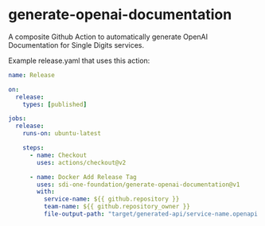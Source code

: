 # generate-openai-documentation
A composite Github Action to automatically generate OpenAI Documentation for Single Digits services.

Example release.yaml that uses this action:

```yaml
name: Release

on:
  release:
    types: [published]

jobs:
  release:
    runs-on: ubuntu-latest

    steps:
      - name: Checkout
        uses: actions/checkout@v2

      - name: Docker Add Release Tag
        uses: sdi-one-foundation/generate-openai-documentation@v1
        with:
          service-name: ${{ github.repository }}
          team-name: ${{ github.repository_owner }}
          file-output-path: "target/generated-api/service-name.openapi.json"
```
